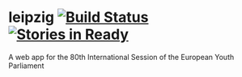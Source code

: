 # leipzig [![Build Status](https://travis-ci.org/wolfskaempf/leipzig.svg?branch=master)](https://travis-ci.org/wolfskaempf/leipzig) [![Stories in Ready](https://badge.waffle.io/wolfskaempf/leipzig.png?label=ready&title=Ready)](https://waffle.io/wolfskaempf/leipzig)
A web app for the 80th International Session of the European Youth Parliament
